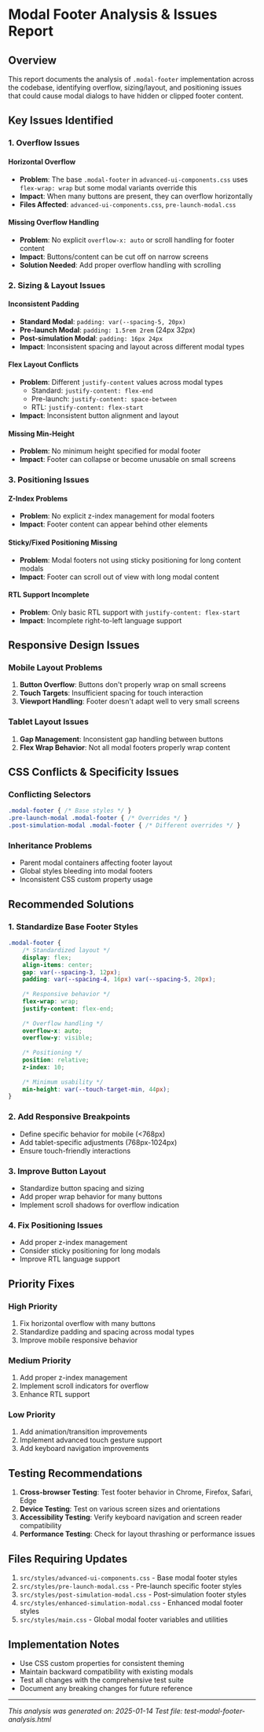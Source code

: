 # Modal Footer Analysis & Issues Report

## Overview
This report documents the analysis of `.modal-footer` implementation across the codebase, identifying overflow, sizing/layout, and positioning issues that could cause modal dialogs to have hidden or clipped footer content.

## Key Issues Identified

### 1. Overflow Issues

#### Horizontal Overflow
- **Problem**: The base `.modal-footer` in `advanced-ui-components.css` uses `flex-wrap: wrap` but some modal variants override this
- **Impact**: When many buttons are present, they can overflow horizontally
- **Files Affected**: `advanced-ui-components.css`, `pre-launch-modal.css`

#### Missing Overflow Handling
- **Problem**: No explicit `overflow-x: auto` or scroll handling for footer content
- **Impact**: Buttons/content can be cut off on narrow screens
- **Solution Needed**: Add proper overflow handling with scrolling

### 2. Sizing & Layout Issues

#### Inconsistent Padding
- **Standard Modal**: `padding: var(--spacing-5, 20px)` 
- **Pre-launch Modal**: `padding: 1.5rem 2rem` (24px 32px)
- **Post-simulation Modal**: `padding: 16px 24px`
- **Impact**: Inconsistent spacing and layout across different modal types

#### Flex Layout Conflicts
- **Problem**: Different `justify-content` values across modal types
  - Standard: `justify-content: flex-end`
  - Pre-launch: `justify-content: space-between`
  - RTL: `justify-content: flex-start`
- **Impact**: Inconsistent button alignment and layout

#### Missing Min-Height
- **Problem**: No minimum height specified for modal footer
- **Impact**: Footer can collapse or become unusable on small screens

### 3. Positioning Issues

#### Z-Index Problems
- **Problem**: No explicit z-index management for modal footers
- **Impact**: Footer content can appear behind other elements

#### Sticky/Fixed Positioning Missing
- **Problem**: Modal footers not using sticky positioning for long content modals
- **Impact**: Footer can scroll out of view with long modal content

#### RTL Support Incomplete
- **Problem**: Only basic RTL support with `justify-content: flex-start`
- **Impact**: Incomplete right-to-left language support

## Responsive Design Issues

### Mobile Layout Problems
1. **Button Overflow**: Buttons don't properly wrap on small screens
2. **Touch Targets**: Insufficient spacing for touch interaction
3. **Viewport Handling**: Footer doesn't adapt well to very small screens

### Tablet Layout Issues
1. **Gap Management**: Inconsistent gap handling between buttons
2. **Flex Wrap Behavior**: Not all modal footers properly wrap content

## CSS Conflicts & Specificity Issues

### Conflicting Selectors
```css
.modal-footer { /* Base styles */ }
.pre-launch-modal .modal-footer { /* Overrides */ }
.post-simulation-modal .modal-footer { /* Different overrides */ }
```

### Inheritance Problems
- Parent modal containers affecting footer layout
- Global styles bleeding into modal footers
- Inconsistent CSS custom property usage

## Recommended Solutions

### 1. Standardize Base Footer Styles
```css
.modal-footer {
    /* Standardized layout */
    display: flex;
    align-items: center;
    gap: var(--spacing-3, 12px);
    padding: var(--spacing-4, 16px) var(--spacing-5, 20px);
    
    /* Responsive behavior */
    flex-wrap: wrap;
    justify-content: flex-end;
    
    /* Overflow handling */
    overflow-x: auto;
    overflow-y: visible;
    
    /* Positioning */
    position: relative;
    z-index: 10;
    
    /* Minimum usability */
    min-height: var(--touch-target-min, 44px);
}
```

### 2. Add Responsive Breakpoints
- Define specific behavior for mobile (<768px)
- Add tablet-specific adjustments (768px-1024px)
- Ensure touch-friendly interactions

### 3. Improve Button Layout
- Standardize button spacing and sizing
- Add proper wrap behavior for many buttons
- Implement scroll shadows for overflow indication

### 4. Fix Positioning Issues
- Add proper z-index management
- Consider sticky positioning for long modals
- Improve RTL language support

## Priority Fixes

### High Priority
1. Fix horizontal overflow with many buttons
2. Standardize padding and spacing across modal types
3. Improve mobile responsive behavior

### Medium Priority
1. Add proper z-index management
2. Implement scroll indicators for overflow
3. Enhance RTL support

### Low Priority
1. Add animation/transition improvements
2. Implement advanced touch gesture support
3. Add keyboard navigation improvements

## Testing Recommendations

1. **Cross-browser Testing**: Test footer behavior in Chrome, Firefox, Safari, Edge
2. **Device Testing**: Test on various screen sizes and orientations
3. **Accessibility Testing**: Verify keyboard navigation and screen reader compatibility
4. **Performance Testing**: Check for layout thrashing or performance issues

## Files Requiring Updates

1. `src/styles/advanced-ui-components.css` - Base modal footer styles
2. `src/styles/pre-launch-modal.css` - Pre-launch specific footer styles
3. `src/styles/post-simulation-modal.css` - Post-simulation footer styles
4. `src/styles/enhanced-simulation-modal.css` - Enhanced modal footer styles
5. `src/styles/main.css` - Global modal footer variables and utilities

## Implementation Notes

- Use CSS custom properties for consistent theming
- Maintain backward compatibility with existing modals
- Test all changes with the comprehensive test suite
- Document any breaking changes for future reference

---

*This analysis was generated on: 2025-01-14*
*Test file: test-modal-footer-analysis.html*
